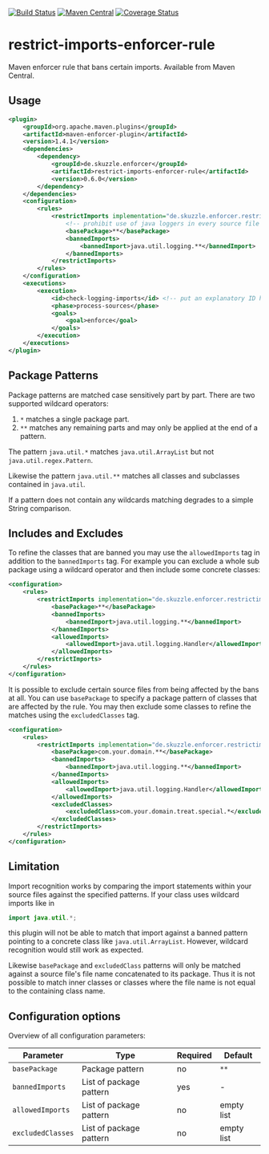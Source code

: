 [![Build Status](https://travis-ci.org/skuzzle/restrict-imports-enforcer-rule.svg?branch=master)](https://travis-ci.org/skuzzle/restrict-imports-enforcer-rule) [![Maven Central](https://maven-badges.herokuapp.com/maven-central/de.skuzzle.enforcer/restrict-imports-enforcer-rule/badge.svg)](https://maven-badges.herokuapp.com/maven-central/de.skuzzle.enforcer/restrict-imports-enforcer-rule)
[![Coverage Status](https://coveralls.io/repos/skuzzle/restrict-imports-enforcer-rule/badge.svg?branch=master&service=github)](https://coveralls.io/github/skuzzle/restrict-imports-enforcer-rule?branch=master)

# restrict-imports-enforcer-rule
Maven enforcer rule that bans certain imports. Available from Maven Central.

## Usage

```xml
<plugin>
    <groupId>org.apache.maven.plugins</groupId>
    <artifactId>maven-enforcer-plugin</artifactId>
    <version>1.4.1</version>
    <dependencies>
        <dependency>
            <groupId>de.skuzzle.enforcer</groupId>
            <artifactId>restrict-imports-enforcer-rule</artifactId>
            <version>0.6.0</version>
        </dependency>
    </dependencies>
    <configuration>
        <rules>
            <restrictImports implementation="de.skuzzle.enforcer.restrictimports.RestrictImports">
                <!-- prohibit use of java loggers in every source file -->
                <basePackage>**</basePackage>
                <bannedImports>
                    <bannedImport>java.util.logging.**</bannedImport>
                </bannedImports>
            </restrictImports>
        </rules>
    </configuration>
    <executions>
        <execution>
            <id>check-logging-imports</id> <!-- put an explanatory ID here -->
            <phase>process-sources</phase>
            <goals>
                <goal>enforce</goal>
            </goals>
        </execution>
    </executions>
</plugin>
```

## Package Patterns

Package patterns are matched case sensitively part by part. There are two supported 
wildcard operators:

1. `*` matches a single package part.
2. `**` matches any remaining parts and may only be applied at the end of a pattern.

The pattern `java.util.*` matches `java.util.ArrayList` but not `java.util.regex.Pattern`.

Likewise the pattern `java.util.**` matches all classes and subclasses contained in 
`java.util`.

If a pattern does not contain any wildcards matching degrades to a simple String 
comparison.

## Includes and Excludes
To refine the classes that are banned you may use the `allowedImports` tag in addition to 
the `bannedImports` tag. For example you can exclude a whole sub package using a wildcard
operator and then include some concrete classes:

```xml
<configuration>
    <rules>
        <restrictImports implementation="de.skuzzle.enforcer.restrictimports.RestrictImports">
            <basePackage>**</basePackage>
            <bannedImports>
                <bannedImport>java.util.logging.**</bannedImport>
            </bannedImports>
            <allowedImports>
                <allowedImport>java.util.logging.Handler</allowedImport>
            </allowedImports>
        </restrictImports>
    </rules>
</configuration>
```

It is possible to exclude certain source files from being affected by the bans at 
all. You can use `basePackage` to specify a package pattern of classes that are affected 
by the rule. You may then exclude some classes to refine the matches using the
`excludedClasses` tag.

```xml
<configuration>
    <rules>
        <restrictImports implementation="de.skuzzle.enforcer.restrictimports.RestrictImports">
            <basePackage>com.your.domain.**</basePackage>
            <bannedImports>
                <bannedImport>java.util.logging.**</bannedImport>
            </bannedImports>
            <allowedImports>
                <allowedImport>java.util.logging.Handler</allowedImport>
            </allowedImports>
            <excludedClasses>
                <excludedClass>com.your.domain.treat.special.*</excludedClass>
            </excludedClasses>
        </restrictImports>
    </rules>
</configuration>
```

## Limitation
Import recognition works by comparing the import statements within your source files 
against the specified patterns. If your class uses wildcard imports like in

```java
import java.util.*;
```

this plugin will not be able to match that import against a banned pattern pointing to a 
concrete class like `java.util.ArrayList`. However, wildcard recognition would still work
as expected.

Likewise `basePackage` and `excludedClass` patterns will only be matched against a source 
file's file name concatenated to its package. Thus it is not possible to match inner 
classes or classes where the file name is not equal to the containing class name.

## Configuration options

Overview of all configuration parameters:

| Parameter         | Type                    | Required | Default    |
|-------------------|-------------------------|----------|------------|
| `basePackage`     | Package pattern         | no       | `**`       |
| `bannedImports`   | List of package pattern | yes      | -          |
| `allowedImports`  | List of package pattern | no       | empty list |
| `excludedClasses` | List of package pattern | no       | empty list |
